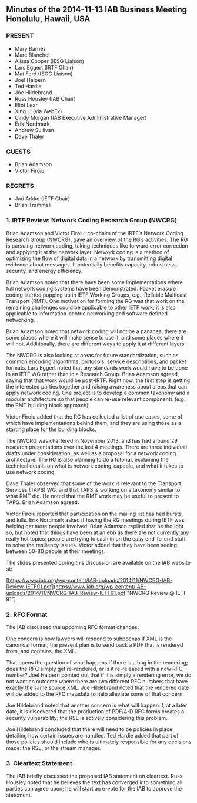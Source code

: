 
Minutes of the 2014-11-13 IAB Business Meeting 
Honolulu, Hawaii, USA
---------------------------------------------------------------------


### PRESENT


* Mary Barnes
* Marc Blanchet
* Alissa Cooper (IESG Liaison)
* Lars Eggert (IRTF Chair)
* Mat Ford (ISOC Liaison)
* Joel Halpern
* Ted Hardie
* Joe Hildebrand
* Russ Housley (IAB Chair)
* Eliot Lear
* Xing Li (via WebEx)
* Cindy Morgan (IAB Executive Administrative Manager)
* Erik Nordmark
* Andrew Sullivan
* Dave Thaler


### GUESTS


* Brian Adamson
* Victor Firoiu


### REGRETS


* Jari Arkko (IETF Chair)
* Brian Trammell


### 1. IRTF Review: Network Coding Research Group (NWCRG)


Brian Adamson and Victor Firoiu, co-chairs of the IRTF’s Network Coding Research Group (NWCRG), gave an overview of the RG’s activities. The RG is pursuing network coding, taking techniques like forward error correction and applying it at the network layer. Network coding is a method of optimizing the flow of digital data in a network by transmitting digital evidence about messages. It potentially benefits capacity, robustness, security, and energy efficiency.


Brian Adamson noted that there have been some implementations where full network coding systems have been demonstrated. Packet erasure coding started popping up in IETF Working Groups, e.g., Reliable Multicast Transport (RMT). One motivation for forming the RG was that work on the remaining challenges could be applicable to other IETF work; it is also applicable to information-centric networking and software defined networking.


Brian Adamson noted that network coding will not be a panacea; there are some places where it will make sense to use it, and some places where it will not. Additionally, there are different ways to apply it at different layers.


The NWCRG is also looking at areas for future standardization, such as common encoding algorithms, protocols, service descriptions, and packet formats. Lars Eggert noted that any standards work would have to be done in an IETF WG rather than in a Research Group. Brian Adamson agreed, saying that that work would be post-IRTF. Right now, the first step is getting the interested parties together and raising awareness about areas that can apply network coding. One project is to develop a common taxonomy and a modular architecture so that people can re-use relevant components (e.g., the RMT building block approach).


Victor Firoiu added that the RG has collected a list of use cases, some of which have implementations behind them, and they are using those as a starting place for the building blocks.


The NWCRG was chartered in November 2013, and has had around 29 research presentations over the last 4 meetings. There are three individual drafts under consideration, as well as a proposal for a network coding architecture. The RG is also planning to do a tutorial, explaining the technical details on what is network coding-capable, and what it takes to use network coding.


Dave Thaler observed that some of the work is relevant to the Transport Services (TAPS) WG, and that TAPS is working on a taxonomy similar to what RMT did. He noted that the RMT work may be useful to present to TAPS. Brian Adamson agreed.


Victor Firoiu reported that participation on the mailing list has had bursts and lulls. Erik Nordmark asked if having the RG meetings during IETF was helping get more people involved. Brian Adamson replied that he thought so, but noted that things have been at an ebb as there are not currently any really hot topics; people are trying to cash in on the easy end-to-end stuff to solve the resiliency issues. Victor added that they have been seeing between 50-80 people at their meetings.


The slides presented during this discussion are available on the IAB website at:


[https://www.iab.org/wp-content/IAB-uploads/2014/11/NWCRG-IAB-Review-IETF91.pdf](https://www.iab.org/wp-content/IAB-uploads/2014/11/NWCRG-IAB-Review-IETF91.pdf "NWCRG Review @ IETF 91")


### 2. RFC Format


The IAB discussed the upcoming RFC format changes.


One concern is how lawyers will respond to subpoenas if XML is the canonical format; the present plan is to send back a PDF that is rendered from, and contains, the XML.


That opens the question of what happens if there is a bug in the rendering; does the RFC simply get re-rendered, or is it re-released with a new RFC number? Joel Halpern pointed out that if it is simply a rendering error, we do not want an outcome where there are two different RFC numbers that have exactly the same source XML. Joe Hildebrand noted that the rendered date will be added to the RFC metadata to help alleviate some of that concern.


Joe Hildebrand noted that another concern is what will happen if, at a later date, it is discovered that the production of PDF/A-D RFC forms creates a security vulnerability; the RSE is actively considering this problem.


Joe Hildebrand concluded that there will need to be policies in place detailing how certain issues are handled. Ted Hardie added that part of those policies should include who is ultimately responsible for any decisions made: the RSE, or the stream manager.


### 3. Cleartext Statement


The IAB briefly discussed the proposed IAB statement on cleartext. Russ Housley noted that he believes the text has converged into something all parties can agree upon; he will start an e-vote for the IAB to approve the statement.


